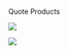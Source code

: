 Quote Products

![](docs/Quote%20Products_Quoteproducts_Config.PNG)

![](docs/Quote%20Products_quoteform.PNG)
